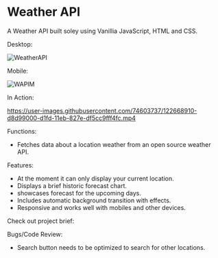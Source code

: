 # Weather API

A Weather API built soley using Vanillia JavaScript, HTML and CSS.


Desktop:

![WeatherAPI](https://user-images.githubusercontent.com/74603737/122667789-002d5e80-d1f8-11eb-885d-6f432c536d71.PNG)

Mobile:

![WAPIM](https://user-images.githubusercontent.com/74603737/122668946-20f8b280-d1fe-11eb-9ac5-b22d0fb8171b.PNG)

In Action:

https://user-images.githubusercontent.com/74603737/122668910-d8d99000-d1fd-11eb-827e-df5cc9fff4fc.mp4

Functions:
- Fetches data about a location weather from an open source weather API.

Features:
- At the moment it can only display your current location.
- Displays a brief historic forecast chart.
- showcases forecast for the upcoming days. 
- Includes automatic background transition with effects.
- Responsive and works well with mobiles and other devices.

Check out project brief:


Bugs/Code Review:
- Search button needs to be optimized to search for other locations.



